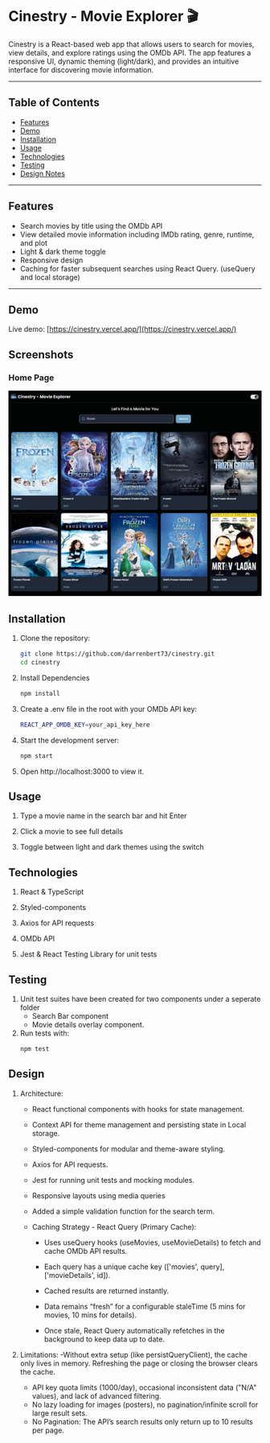 # Cinestry - Movie Explorer 🎬

Cinestry is a React-based web app that allows users to search for movies, view details, and explore ratings using the OMDb API. The app features a responsive UI, dynamic theming (light/dark), and provides an intuitive interface for discovering movie information.

---

## Table of Contents

- [Features](#features)
- [Demo](#demo)
- [Installation](#installation)
- [Usage](#usage)
- [Technologies](#technologies)
- [Testing](#testing)
- [Design Notes](#design)

---

## Features

- Search movies by title using the OMDb API
- View detailed movie information including IMDb rating, genre, runtime, and plot
- Light & dark theme toggle
- Responsive design
- Caching for faster subsequent searches using React Query. (useQuery and local storage)

---

## Demo

Live demo: [https://cinestry.vercel.app/](https://cinestry.vercel.app/)

## Screenshots

### Home Page

![Cinestry Home](images/cinestry-screenshot.png)

## Installation

1. Clone the repository:
   ```bash
   git clone https://github.com/darrenbert73/cinestry.git
   cd cinestry
   ```
2. Install Dependencies
   ```bash
   npm install
   ```
3. Create a .env file in the root with your OMDb API key:
   ```bash
   REACT_APP_OMDB_KEY=your_api_key_here
   ```
4. Start the development server:
   ```bash
   npm start
   ```
5. Open http://localhost:3000 to view it.

## Usage

1. Type a movie name in the search bar and hit Enter

2. Click a movie to see full details

3. Toggle between light and dark themes using the switch

## Technologies

1. React & TypeScript

2. Styled-components

3. Axios for API requests

4. OMDb API

5. Jest & React Testing Library for unit tests

## Testing

1. Unit test suites have been created for two components under a seperate folder
   - Search Bar component
   - Movie details overlay component.
2. Run tests with:
   ```bash
   npm test
   ```

## Design

1.  Architecture:
    - React functional components with hooks for state management.

    - Context API for theme management and persisting state in Local storage.

    - Styled-components for modular and theme-aware styling.

    - Axios for API requests.

    - Jest for running unit tests and mocking modules.

    - Responsive layouts using media queries

    - Added a simple validation function for the search term.

    - Caching Strategy - React Query (Primary Cache):
      - Uses useQuery hooks (useMovies, useMovieDetails) to fetch and cache OMDb API results.

      - Each query has a unique cache key (['movies', query], ['movieDetails', id]).

      - Cached results are returned instantly.

      - Data remains “fresh” for a configurable staleTime (5 mins for movies, 10 mins for details).

      - Once stale, React Query automatically refetches in the background to keep data up to date.

2.  Limitations:
    -Without extra setup (like persistQueryClient), the cache only lives in memory. Refreshing the page or closing the browser clears the cache.
    - API key quota limits (1000/day), occasional inconsistent data ("N/A" values), and lack of advanced filtering.
    - No lazy loading for images (posters), no pagination/infinite scroll for large result sets.
    - No Pagination: The API’s search results only return up to 10 results per page.
